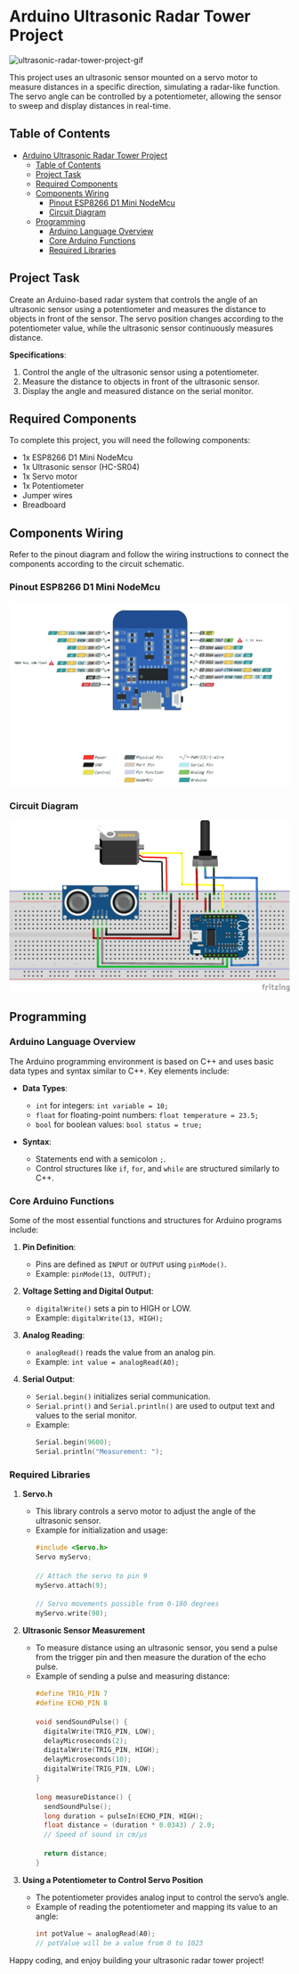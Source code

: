 # Arduino Ultrasonic Radar Tower Project

<!-- ![ultrasonic-radar-tower-project-image](assets/ultrasonic-radar-tower.png) -->

![ultrasonic-radar-tower-project-gif](assets/ultrasonic-radar-tower.gif)


This project uses an ultrasonic sensor mounted on a servo motor to measure distances in a specific direction, simulating a radar-like function. The servo angle can be controlled by a potentiometer, allowing the sensor to sweep and display distances in real-time.

## Table of Contents
- [Arduino Ultrasonic Radar Tower Project](#arduino-ultrasonic-radar-tower-project)
  - [Table of Contents](#table-of-contents)
  - [Project Task](#project-task)
  - [Required Components](#required-components)
  - [Components Wiring](#components-wiring)
    - [Pinout ESP8266 D1 Mini NodeMcu](#pinout-esp8266-d1-mini-nodemcu)
    - [Circuit Diagram](#circuit-diagram)
  - [Programming](#programming)
    - [Arduino Language Overview](#arduino-language-overview)
    - [Core Arduino Functions](#core-arduino-functions)
    - [Required Libraries](#required-libraries)

## Project Task
Create an Arduino-based radar system that controls the angle of an ultrasonic sensor using a potentiometer and measures the distance to objects in front of the sensor. The servo position changes according to the potentiometer value, while the ultrasonic sensor continuously measures distance.

**Specifications**:
1. Control the angle of the ultrasonic sensor using a potentiometer.
2. Measure the distance to objects in front of the ultrasonic sensor.
3. Display the angle and measured distance on the serial monitor.

## Required Components
To complete this project, you will need the following components:

- 1x ESP8266 D1 Mini NodeMcu
- 1x Ultrasonic sensor (HC-SR04)
- 1x Servo motor
- 1x Potentiometer
- Jumper wires
- Breadboard

## Components Wiring
Refer to the pinout diagram and follow the wiring instructions to connect the components according to the circuit schematic.

### Pinout ESP8266 D1 Mini NodeMcu
![ESP8266_D1_Mini_NodeMcu_pinout](assets/ESP2866_D1_Mini_Pinout.png)

### Circuit Diagram
![ultrasonic-radar-tower-circuit-diagram](assets/ultrasonic-radar-tower_Steckplatine.png)

## Programming

### Arduino Language Overview
The Arduino programming environment is based on C++ and uses basic data types and syntax similar to C++. Key elements include:

- **Data Types**:
  - `int` for integers: `int variable = 10;`
  - `float` for floating-point numbers: `float temperature = 23.5;`
  - `bool` for boolean values: `bool status = true;`

- **Syntax**: 
  - Statements end with a semicolon `;`.
  - Control structures like `if`, `for`, and `while` are structured similarly to C++.

### Core Arduino Functions

Some of the most essential functions and structures for Arduino programs include:

1. **Pin Definition**:
   - Pins are defined as `INPUT` or `OUTPUT` using `pinMode()`.
   - Example: `pinMode(13, OUTPUT);`

2. **Voltage Setting and Digital Output**:
   - `digitalWrite()` sets a pin to HIGH or LOW.
   - Example: `digitalWrite(13, HIGH);`

3. **Analog Reading**:
   - `analogRead()` reads the value from an analog pin.
   - Example: `int value = analogRead(A0);`

4. **Serial Output**:
   - `Serial.begin()` initializes serial communication.
   - `Serial.print()` and `Serial.println()` are used to output text and values to the serial monitor.
   - Example:
     ```cpp
     Serial.begin(9600);
     Serial.println("Measurement: ");
     ```

### Required Libraries

1. **Servo.h**
   - This library controls a servo motor to adjust the angle of the ultrasonic sensor.
   - Example for initialization and usage:
     ```cpp
     #include <Servo.h>
     Servo myServo;
     
     // Attach the servo to pin 9
     myServo.attach(9);
           
     // Servo movements possible from 0-180 degrees
     myServo.write(90);
     ```

2. **Ultrasonic Sensor Measurement**
   - To measure distance using an ultrasonic sensor, you send a pulse from the trigger pin and then measure the duration of the echo pulse.
   - Example of sending a pulse and measuring distance:
     ```cpp
     #define TRIG_PIN 7
     #define ECHO_PIN 8
     
     void sendSoundPulse() {
       digitalWrite(TRIG_PIN, LOW);
       delayMicroseconds(2);
       digitalWrite(TRIG_PIN, HIGH);
       delayMicroseconds(10);
       digitalWrite(TRIG_PIN, LOW);
     }

     long measureDistance() {
       sendSoundPulse();
       long duration = pulseIn(ECHO_PIN, HIGH);
       float distance = (duration * 0.0343) / 2.0;  
       // Speed of sound in cm/µs
       
       return distance;
     }
     ```

3. **Using a Potentiometer to Control Servo Position**
   - The potentiometer provides analog input to control the servo’s angle.
   - Example of reading the potentiometer and mapping its value to an angle:
     ```cpp
     int potValue = analogRead(A0);
     // potValue will be a value from 0 to 1023
     ```

Happy coding, and enjoy building your ultrasonic radar tower project!